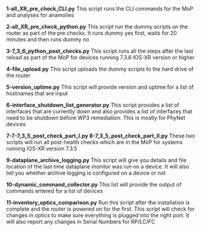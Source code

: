 **1-all_XR_pre_check_CLI.py**
This script runs the CLI commands for the MoP and analyses for anamolies
 
**2-all_XR_pre_check_python.py**
This script run the dummy scripts on the router as part of the pre checks. It runs dummy yes first, waits for 20 minutes and then runs dummy no
 
**3-7_3_6_python_post_checks.py**
This script runs all the steps after the last reload as part of the MoP for devices running 7.3.6 IOS-XR version or higher
 
**4-file_upload.py**
This script uploads the dummy scripts to the hard drive of the router
 
**5-version_uptime.py**
This script will provide version and uptime for a list of hostnames that are input
 
**6-interface_shutdown_list_generator.py**
This script provides a list of interfaces that are currently down and also provides a list of interfaces that need to be shutdown before WP3 remediation. This is mostly for PhyNet devices
 
**7-7-7_3_5_post_check_part_I.py
8-7_3_5_post_check_part_II.py**
These two scripts will run all post-health checks which are in the MoP for systems running IOS-XR version 7.3.5
 
**9-dataplane_archive_logging.py**
This script will give you details and file location of the last time dataplane monitor was run on a device. It will also tell you whether archive logging is configured on a device or not
 
**10-dynamic_command_collector.py**
This list will provide the output of commands entered for a list of devices
 
**11-inventory_optics_comparison.py**
Run this script after the installation is complete and the router is powered on for the first. This script will check for changes in optics to make sure everything is plugged into the right port. It will also report any changes in Serial Numbers for RP/LC/FC
